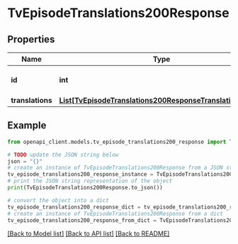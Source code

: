 # TvEpisodeTranslations200Response


## Properties

Name | Type | Description | Notes
------------ | ------------- | ------------- | -------------
**id** | **int** |  | [optional] [default to 0]
**translations** | [**List[TvEpisodeTranslations200ResponseTranslationsInner]**](TvEpisodeTranslations200ResponseTranslationsInner.md) |  | [optional] 

## Example

```python
from openapi_client.models.tv_episode_translations200_response import TvEpisodeTranslations200Response

# TODO update the JSON string below
json = "{}"
# create an instance of TvEpisodeTranslations200Response from a JSON string
tv_episode_translations200_response_instance = TvEpisodeTranslations200Response.from_json(json)
# print the JSON string representation of the object
print(TvEpisodeTranslations200Response.to_json())

# convert the object into a dict
tv_episode_translations200_response_dict = tv_episode_translations200_response_instance.to_dict()
# create an instance of TvEpisodeTranslations200Response from a dict
tv_episode_translations200_response_from_dict = TvEpisodeTranslations200Response.from_dict(tv_episode_translations200_response_dict)
```
[[Back to Model list]](../README.md#documentation-for-models) [[Back to API list]](../README.md#documentation-for-api-endpoints) [[Back to README]](../README.md)


